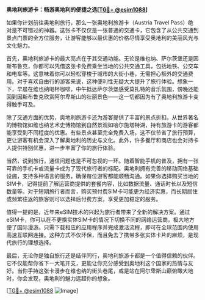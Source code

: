 **奥地利旅游卡：畅游奥地利的便捷之选[[TG💪+ @esim1088](https://t.me/s/esim1088)]**

如果你计划前往奥地利旅行，那么一张奥地利旅游卡（Austria Travel Pass）绝对是不可错过的神器。这张卡不仅仅是一张普通的交通卡，它包含了从公共交通到景点门票的全方位服务，让游客能够以最优惠的价格尽情享受奥地利的美丽风光与文化魅力。

首先，奥地利旅游卡的最大亮点在于其交通功能。无论是维也纳、萨尔茨堡还是因斯布鲁克，你都可以凭借这张卡免费乘坐当地的公共交通工具，包括地铁、公交车和电车等。这意味着你可以轻松穿梭于城市的大街小巷，无需担心额外的交通费用。对于喜欢自由行的游客来说，这种便利性无疑大大提升了旅行体验。想象一下，早晨在维也纳喝杯咖啡，中午抵达萨尔茨堡感受莫扎特的音乐氛围，傍晚还能回到因斯布鲁克欣赏阿尔卑斯山的壮丽景色——这一切都因为有了奥地利旅游卡变得触手可及。

除了交通方面的优势，奥地利旅游卡还为游客提供了丰富的景点折扣。从世界著名的博物馆如维也纳艺术史博物馆到自然景观如哈尔施塔特湖，持有旅游卡的游客都能享受到不同程度的优惠。有些景点甚至完全免费入场，这不仅节省了旅行预算，更让游客有机会深入了解奥地利的历史与文化。此外，许多餐厅和商店也会对持卡人提供特别优惠，进一步丰富了你的旅行体验。

当然，说到旅行，通信问题也是不可忽视的一环。随着智能手机的普及，拥有一张可靠的手机卡或流量卡成为了现代旅行者的标配。奥地利拥有完善的移动网络基础设施，支持多种语言的服务，确保每位游客都能顺畅沟通。如果你选择购买当地的SIM卡，记得提前了解运营商提供的套餐内容，比如数据流量、通话时长以及短信数量等。对于短期旅行者而言，购买预付费SIM卡可能更为经济实惠，而长期居住或频繁往返的旅客则可以选择后付费方案，享受更加稳定的服务。

值得一提的是，近年来eSIM技术的兴起为旅行者带来了全新的解决方案。通过eSIM卡，你可以在不更换实体SIM卡的情况下切换不同的网络运营商，极大地方便了国际漫游。只需下载相应的应用程序并完成激活流程，即可在全球范围内使用高速互联网连接。这种方式不仅环保，而且免去了携带多张实体卡片的麻烦，是现代旅行的理想选择。

最后，无论你是独自旅行还是结伴同行，奥地利旅游卡都是一个值得信赖的伙伴。它不仅能帮你省下一大笔开支，更能让你充分感受到奥地利这个国家的热情与友好。当你手持这张卡漫步在维也纳的街头巷尾，或是站在阿尔卑斯山巅俯瞰大地时，你会发现，奥地利的魅力远超你的想象。

[[TG💪+ @esim1088](https://t.me/s/esim1088) ![Image](https://i.postimg.cc/4NQfJmqS/Snipaste-2025-05-13-00-14-12.png)]
